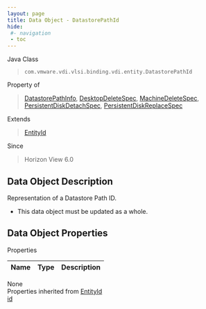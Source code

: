 ```yaml
---
layout: page
title: Data Object - DatastorePathId
hide:
 #- navigation
 - toc
---
```


  
  
  



Java Class  
> `com.vmware.vdi.vlsi.binding.vdi.entity.DatastorePathId`

Property of  
> [DatastorePathInfo](vdi.utils.virtualcenter.DatastorePath.DatastorePathInfo.md#field_detail), [DesktopDeleteSpec](vdi.resources.Desktop.DesktopDeleteSpec.md#field_detail), [MachineDeleteSpec](vdi.resources.Machine.DeleteSpec.md#field_detail), [PersistentDiskDetachSpec](vdi.resources.PersistentDisk.DetachSpec.md#field_detail), [PersistentDiskReplaceSpec](vdi.resources.PersistentDisk.ReplaceSpec.md#field_detail)

Extends  
> [EntityId](vdi.EntityId.md)

Since  
> Horizon View 6.0


## Data Object Description 

Representation of a Datastore Path ID. 

  * This data object must be updated as a whole.



## Data Object Properties

Properties

Name |  Type |  Description   
---|---|---  
None  
Properties inherited from [EntityId](vdi.EntityId.md)  
[id](vdi.EntityId.md#id)  
  
  

  
  
